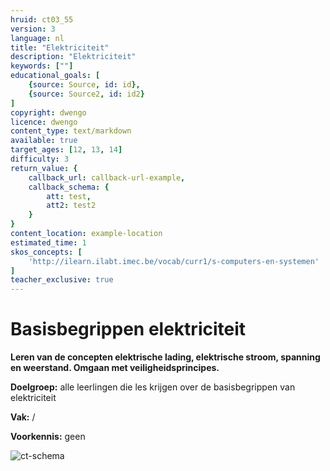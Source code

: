 ```yaml
---
hruid: ct03_55
version: 3
language: nl
title: "Elektriciteit"
description: "Elektriciteit"
keywords: [""]
educational_goals: [
    {source: Source, id: id}, 
    {source: Source2, id: id2}
]
copyright: dwengo
licence: dwengo
content_type: text/markdown
available: true
target_ages: [12, 13, 14]
difficulty: 3
return_value: {
    callback_url: callback-url-example,
    callback_schema: {
        att: test,
        att2: test2
    }
}
content_location: example-location
estimated_time: 1
skos_concepts: [
    'http://ilearn.ilabt.imec.be/vocab/curr1/s-computers-en-systemen'
]
teacher_exclusive: true
---
```

# Basisbegrippen elektriciteit

**Leren van de concepten elektrische lading, elektrische stroom, spanning en weerstand. Omgaan met veiligheidsprincipes.** 

**Doelgroep:** alle leerlingen die les krijgen over de basisbegrippen van elektriciteit

**Vak:** /

**Voorkennis:** geen

![ct-schema](@learning-object/m_ct03_55/nl/3)


